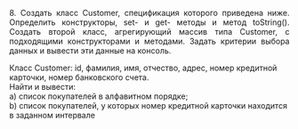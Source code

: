  <p align="justify">8. Создать класс Customer, спецификация которого приведена ниже. Определить конструкторы, set- и get- методы
и метод toString(). Создать второй класс, агрегирующий массив типа Customer, с подходящими конструкторами
и методами. Задать критерии выбора данных и вывести эти данные на консоль.
</p>Класс Customer: id, фамилия, имя, отчество, адрес, номер кредитной карточки, номер банковского счета.
</br>Найти и вывести:
</br>a) список покупателей в алфавитном порядке;
</br>b) список покупателей, у которых номер кредитной карточки находится в заданном интервале
